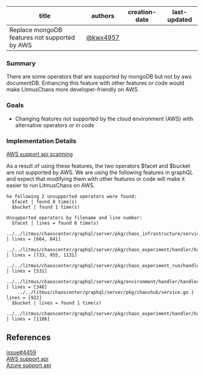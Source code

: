 | title | authors                                  | creation-date | last-updated |
|-------|------------------------------------------|---------------|--------------|
| Replace mongoDB features not supported by AWS | [@kwx4957](https://github.com/kwx4957) |  |   |

### Summary

There are some operators that are supported by mongoDB but not by aws documentDB. Enhancing this feature with other features or code would make LitmusChaos more developer-friendly on AWS.

### Goals 

- Changing features not supported by the cloud environment (AWS) with alternative operators or in code

### Implementation Details
[AWS support api scanning](https://docs.aws.amazon.com/documentdb/latest/developerguide/migration-playbook.html) 

As a result of using these features, the two operators $facet and $bucket are not supported by AWS. We are using the following features in graphQL and expect that modifying them with other features or code will make it easier to run LitmusChaos on AWS. 

```
he following 2 unsupported operators were found:
  $facet | found 8 time(s)
  $bucket | found 1 time(s)

Unsupported operators by filename and line number:
  $facet | lines = found 8 time(s)
    ../../litmus/chaoscenter/graphql/server/pkg/chaos_infrastructure/service.go | lines = [664, 841]
    ../../litmus/chaoscenter/graphql/server/pkg/chaos_experiment/handler/handler.go | lines = [733, 955, 1131]
    ../../litmus/chaoscenter/graphql/server/pkg/chaos_experiment_run/handler/handler.go | lines = [531]
    ../../litmus/chaoscenter/graphql/server/pkg/environment/handler/handler.go | lines = [346]
    ../../litmus/chaoscenter/graphql/server/pkg/chaoshub/service.go | lines = [922]
  $bucket | lines = found 1 time(s)
    ../../litmus/chaoscenter/graphql/server/pkg/chaos_experiment/handler/handler.go | lines = [1106]
```


## References
[issue#4459](https://github.com/litmuschaos/litmus/issues/4459)  
[AWS support api](https://docs.aws.amazon.com/documentdb/latest/developerguide/mongo-apis.html#w144aac17c19b5b3)  
[Azure support api](https://learn.microsoft.com/es-es/azure/cosmos-db/mongodb/feature-support-36#aggregation-stages)